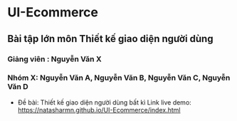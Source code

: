 # UI-Ecommerce
## Bài tập lớn môn Thiết kế giao diện người dùng
### Giảng viên : Nguyễn Văn X
### Nhóm X: Nguyễn Văn A, Nguyễn Văn B, Nguyễn Văn C, Nguyễn Văn D
- Đề bài: Thiết kế giao diện người dùng bất kì 
Link live demo: https://natasharmn.github.io/UI-Ecommerce/index.html
